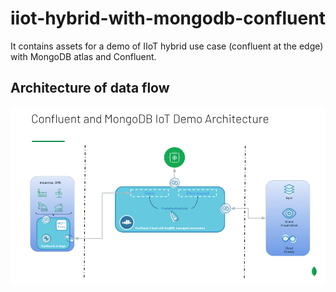 # iiot-hybrid-with-mongodb-confluent
It contains assets for a demo of IIoT hybrid use case (confluent at the edge) with MongoDB atlas and Confluent.

## Architecture of data flow
<img align="center" src="./assets/IIoT%20Hybrid%20Usecase.png?raw=true">
